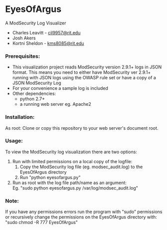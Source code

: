 # EyesOfArgus
A ModSecurity Log Visualizer  
* Charles Leavitt - cil9957@rit.edu  
* Josh Akers  
* Kortni Sheldon  - kms8085@rit.edu
### Prerequisites: 
* This visualization project reads ModSecurity version 2.9.1+ logs in JSON format. This means you need to either have ModSecurity ver 2.9.1+ running with JSON logs using the OWASP rule set or have a copy of a JSON ModSecurity Log 
* For your convenience a sample log is included
* Other dependencies:  
  * python 2.7+  
  * a running web server eg. Apache2
### Installation:
As root: Clone or copy this repository to your web server's document root. 
### Usage: 
To view the ModSecurity log visualization there are two options:
1. Run with limited permissions on a local copy of the logfile:  
   1. Copy the ModSecurity log file (eg. modsec_audit.log) to the EyesOfArgus directory    
   2. Run "python eyesofargus.py" 
2. Run as root with the log file path/name as an argument:  
   Eg. "sudo python eyesofargus.py /var/log/modsec_audit.log"
   
### Note: 
If you have any permissions errors run the program with "sudo" permissions or recursively change the permissions on the EyesOfArgus directory with: "sudo chmod -R 777 EyesOfArgus"